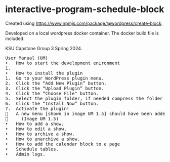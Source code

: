 # interactive-program-schedule-block

Created using https://www.npmjs.com/package/@wordpress/create-block. 

Developed on a local wordpress docker container. The docker build file is included.

KSU Capstone Group 3 Spring 2024.

<pre>
User Manual (UM)
•	How to start the development enironment
1. 
•	How to install the plugin
1.	Go to your WordPress plugin menu.
2.	Click the “Add New Plugin” button. 
3.	Click the “Upload Plugin” button.
4.	Click the “Choose File" button. 
5.	Select the plugin folder, if needed compress the folder into a .zip file.
6.	Click the “Install Now” button. 
7.	Activate the plugin!
	A new menu [shown in image UM 1.5] should have been added to your admin menu on successful plugin activation.
	  (Image UM 1.5)
•	How to add a show.
•	How to edit a show.
•	How to archive a show.
•	How to unarchive a show.
•	How to add the calendar block to a page
•	Schedule tables.
•	Admin logs.

</pre>
